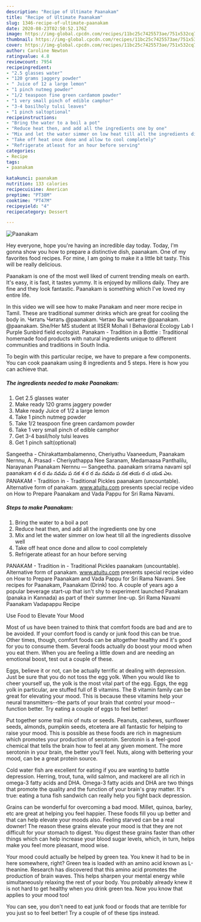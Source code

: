 ```yaml
---
description: "Recipe of Ultimate Paanakam"
title: "Recipe of Ultimate Paanakam"
slug: 1346-recipe-of-ultimate-paanakam
date: 2020-08-23T02:50:52.176Z
image: https://img-global.cpcdn.com/recipes/11bc25c7425573ae/751x532cq70/paanakam-recipe-main-photo.jpg
thumbnail: https://img-global.cpcdn.com/recipes/11bc25c7425573ae/751x532cq70/paanakam-recipe-main-photo.jpg
cover: https://img-global.cpcdn.com/recipes/11bc25c7425573ae/751x532cq70/paanakam-recipe-main-photo.jpg
author: Caroline Newton
ratingvalue: 4.8
reviewcount: 7954
recipeingredient:
- "2.5 glasses water"
- "120 grams jaggery powder"
- " Juice of 12 a large lemon"
- "1 pinch nutmeg powder"
- "1/2 teaspoon fine green cardamom powder"
- "1 very small pinch of edible camphor"
- "3-4 basilholy tulsi leaves"
- "1 pinch saltoptional"
recipeinstructions:
- "Bring the water to a boil a pot"
- "Reduce heat then, and add all the ingredients one by one"
- "Mix and let the water simmer on low heat till all the ingredients dissolve well"
- "Take off heat once done and allow to cool completely"
- "Refrigerate atleast for an hour before serving"
categories:
- Recipe
tags:
- paanakam

katakunci: paanakam 
nutrition: 133 calories
recipecuisine: American
preptime: "PT38M"
cooktime: "PT47M"
recipeyield: "4"
recipecategory: Dessert

---
```



![Paanakam](https://img-global.cpcdn.com/recipes/11bc25c7425573ae/751x532cq70/paanakam-recipe-main-photo.jpg)

Hey everyone, hope you're having an incredible day today. Today, I'm gonna show you how to prepare a distinctive dish, paanakam. One of my favorites food recipes. For mine, I am going to make it a little bit tasty. This will be really delicious.

Paanakam is one of the most well liked of current trending meals on earth. It's easy, it is fast, it tastes yummy. It is enjoyed by millions daily. They are fine and they look fantastic. Paanakam is something which I've loved my entire life.

In this video we will see how to make Panakam and neer more recipe in Tamil. These are traditional summer drinks which are great for cooling the body in. Читать Читать @paanakam. Читаю Вы читаете @paanakam. @paanakam. She/Her MS student at IISER Mohali I Behavioral Ecology Lab I Purple Sunbird field ecologist. Panakam - Tradition in a Bottle : Traditional homemade food products with natural ingredients unique to different communities and traditions in South India.


To begin with this particular recipe, we have to prepare a few components. You can cook paanakam using 8 ingredients and 5 steps. Here is how you can achieve that.

<!--inarticleads1-->

##### The ingredients needed to make Paanakam:

1. Get 2.5 glasses water
1. Make ready 120 grams jaggery powder
1. Make ready  Juice of 1/2 a large lemon
1. Take 1 pinch nutmeg powder
1. Take 1/2 teaspoon fine green cardamom powder
1. Take 1 very small pinch of edible camphor
1. Get 3-4 basil/holy tulsi leaves
1. Get 1 pinch salt(optional)


Sangeetha - Chirakattambalamenno, Cheriyathu Vaaneedum, Paanakam Nernnu, A. Prasad - Cheriyathappa Nee Saranam, Medamaasa Panthalilu, Narayanan Paanakam Nernnu — Sangeetha. paanakam srirama navami spl paanakam శ ర ర మ నవమ ప నక శ ర ర మ నవమ ప నక తయ ర చ యడ ఎల. PANAKAM - Tradition in - Traditional Pickles paanakam (uncountable). Alternative form of panakam. www.atuitu.com presents special recipe video on How to Prepare Paanakam and Vada Pappu for Sri Rama Navami. 

<!--inarticleads2-->

##### Steps to make Paanakam:

1. Bring the water to a boil a pot
1. Reduce heat then, and add all the ingredients one by one
1. Mix and let the water simmer on low heat till all the ingredients dissolve well
1. Take off heat once done and allow to cool completely
1. Refrigerate atleast for an hour before serving


PANAKAM - Tradition in - Traditional Pickles paanakam (uncountable). Alternative form of panakam. www.atuitu.com presents special recipe video on How to Prepare Paanakam and Vada Pappu for Sri Rama Navami. See recipes for Paanakam, Paanakam (Drink) too. A couple of years ago a popular beverage start-up that isn&#39;t shy to experiment launched Panakam (panaka in Kannada) as part of their summer line-up. Sri Rama Navami Paanakam Vadapappu Recipe 

Use Food to Elevate Your Mood


Most of us have been trained to think that comfort foods are bad and are to be avoided. If your comfort food is candy or junk food this can be true. Other times, though, comfort foods can be altogether healthy and it's good for you to consume them. Several foods actually do boost your mood when you eat them. When you are feeling a little down and are needing an emotional boost, test out a couple of these.

Eggs, believe it or not, can be actually terrific at dealing with depression. Just be sure that you do not toss the egg yolk. When you would like to cheer yourself up, the yolk is the most vital part of the egg. Eggs, the egg yolk in particular, are stuffed full of B vitamins. The B vitamin family can be great for elevating your mood. This is because these vitamins help your neural transmitters--the parts of your brain that control your mood--function better. Try eating a couple of eggs to feel better!

Put together some trail mix of nuts or seeds. Peanuts, cashews, sunflower seeds, almonds, pumpkin seeds, etcetera are all fantastic for helping to raise your mood. This is possible as these foods are rich in magnesium which promotes your production of serotonin. Serotonin is a feel-good chemical that tells the brain how to feel at any given moment. The more serotonin in your brain, the better you'll feel. Nuts, along with bettering your mood, can be a great protein source.

Cold water fish are excellent for eating if you are wanting to battle depression. Herring, trout, tuna, wild salmon, and mackerel are all rich in omega-3 fatty acids and DHA. Omega-3 fatty acids and DHA are two things that promote the quality and the function of your brain's gray matter. It's true: eating a tuna fish sandwich can really help you fight back depression. 

Grains can be wonderful for overcoming a bad mood. Millet, quinoa, barley, etc are great at helping you feel happier. These foods fill you up better and that can help elevate your moods also. Feeling starved can be a real downer! The reason these grains elevate your mood is that they are not difficult for your stomach to digest. You digest these grains faster than other things which can help increase your blood sugar levels, which, in turn, helps make you feel more pleasant, mood wise.

Your mood could actually be helped by green tea. You knew it had to be in here somewhere, right? Green tea is loaded with an amino acid known as L-theanine. Research has discovered that this amino acid promotes the production of brain waves. This helps sharpen your mental energy while simultaneously relaxing the rest of your body. You probably already knew it is not hard to get healthy when you drink green tea. Now you know that applies to your mood too!

You can see, you don't need to eat junk food or foods that are terrible for you just so to feel better! Try  a  couple of  of  these  tips  instead.

